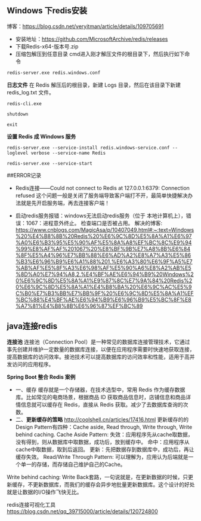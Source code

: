 ## Windows 下redis安装

博客：https://blog.csdn.net/veryitman/article/details/109705691
- 安装地址：https://github.com/MicrosoftArchive/redis/releases
- 下载Redis-x64-版本号.zip
- 压缩包解压到任意目录
cmd进入刚才解压文件的根目录下，然后执行如下命令
```bash
redis-server.exe redis.windows.conf
```
**日志文件**
在 Redis 解压后的根目录，新建 Logs 目录，然后在该目录下新建 redis_log.txt 文件。
```
redis-cli.exe
```
```
shutdown

exit
```
**设置 Redis 成 Windows 服务**

```
redis-server.exe --service-install redis.windows-service.conf --loglevel verbose --service-name Redis
```
```
redis-server.exe --service-start
```

##ERROR记录
- Redis连接——Could not connect to Redis at 127.0.0.1:6379: Connection refused
这个问题一般是关闭了服务端导致客户端打不开，最简单快捷解决办法就是先开启服务端，再去连接客户端！

- 启动redis服务报错：windows无法启动redis服务（位于 本地计算机上），错误：1067：进程意外终止。
检查端口是否被占用。
解决的博客:
https://www.cnblogs.com/MagicAsa/p/10407049.html#:~:text=Windows%20%E4%B8%8B%20Redis%20%E6%9C%8D%E5%8A%A1%E6%97%A0%E6%B3%95%E5%90%AF%E5%8A%A8%EF%BC%8C%E9%94%99%E8%AF%AF%201067%20%E8%BF%9B%E7%A8%8B%E6%84%8F%E5%A4%96%E7%BB%88%E6%AD%A2%E8%A7%A3%E5%86%B3%E6%96%B9%E6%A1%88%201.%E6%A3%80%E6%9F%A5%E7%AB%AF%E5%8F%A3%E6%98%AF%E5%90%A6%E8%A2%AB%E5%8D%A0%E7%94%A8,2.%E4%BF%AE%E6%94%B9%20Windows%20%E6%9C%8D%E5%8A%A1%E9%87%8C%E7%9A%84%20Redis%20%E6%9C%8D%E5%8A%A1%E4%B8%BA%20%E6%9C%AC%E5%9C%B0%E7%B3%BB%E7%BB%9F%20%E6%9C%8D%E5%8A%A1%EF%BC%88%E4%BF%AE%E6%94%B9%E6%96%B9%E5%BC%8F%E8%A7%81%E4%B8%8B%E6%96%87%EF%BC%89

## java连接redis
**连接池** 连接池（Connection Pool）是一种常见的数据库连接管理技术，它通过事先创建并维护一定数量的数据库连接，以便在应用程序需要时快速地获取连接，提高数据库的访问效率。接池技术可以提高数据库的访问效率和性能，适用于高并发访问的应用程序。

**Spring Boot 整合 Redis 案例**
- 一、缓存
缓存就是一个存储器，在技术选型中，常用 Redis 作为缓存数据库。比如常见的电商场景，根据商品 ID 获取商品信息时，店铺信息和商品详情信息就可以缓存在 Redis，直接从 Redis 获取。减少了去数据库查询的次数。
- 二、**更新缓存的策略** http://coolshell.cn/articles/17416.html
更新缓存的的Design Pattern有四种：Cache aside, Read through, Write through, Write behind caching.
Cache Aside Pattern:
失效：应用程序先从cache取数据，没有得到，则从数据库中取数据，成功后，放到缓存中。
命中：应用程序从cache中取数据，取到后返回。
更新：先把数据存到数据库中，成功后，再让缓存失效。
Read/Write Through Pattern:
可以理解为，应用认为后端就是一个单一的存储，而存储自己维护自己的Cache。

Write behind caching:
Write Back套路，一句说就是，在更新数据的时候，只更新缓存，不更新数据库，而我们的缓存会异步地批量更新数据库。这个设计的好处就是让数据的I/O操作飞快无比。

redis连接可视化工具
https://blog.csdn.net/qq_39715000/article/details/120724800



